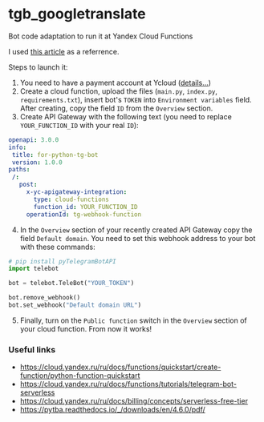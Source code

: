 # tgb_googletranslate
Bot code adaptation to run it at Yandex Cloud Functions

I used [this article](https://habr.com/ru/articles/550456/) as a referrence.

Steps to launch it:

1. You need to have a payment account at Ycloud ([details...](https://cloud.yandex.ru/ru/docs/functions/tutorials/telegram-bot-serverless#before-begin))
2. Create a cloud function, upload the files (`main.py`, `index.py`, `requirements.txt`), insert bot's `TOKEN` into `Environment variables` field. After creating, copy the field `ID` from the `Overview` section.
3. Create API Gateway with the following text (you need to replace `YOUR_FUNCTION_ID` with your real `ID`):
```yaml
openapi: 3.0.0
info:
 title: for-python-tg-bot
 version: 1.0.0
paths:
 /:
   post:
     x-yc-apigateway-integration:
       type: cloud-functions
       function_id: YOUR_FUNCTION_ID
     operationId: tg-webhook-function
```
4. In the `Overview` section of your recently created API Gateway copy the field `Default domain`. You need to set this webhook address to your bot with these commands:
```python 
# pip install pyTelegramBotAPI
import telebot

bot = telebot.TeleBot("YOUR_TOKEN")

bot.remove_webhook()
bot.set_webhook("Default domain URL")
```
5. Finally, turn on the `Public function` switch in the `Overview` section of your cloud function. From now it works!

### Useful links
- https://cloud.yandex.ru/ru/docs/functions/quickstart/create-function/python-function-quickstart
- https://cloud.yandex.ru/ru/docs/functions/tutorials/telegram-bot-serverless
- https://cloud.yandex.ru/ru/docs/billing/concepts/serverless-free-tier
- https://pytba.readthedocs.io/_/downloads/en/4.6.0/pdf/
